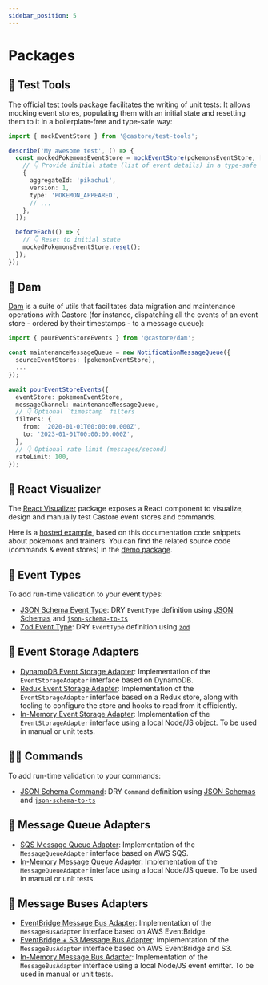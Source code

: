 ```yaml
---
sidebar_position: 5
---
```


# Packages

## 🎯 Test Tools

The official [test tools package](https://www.npmjs.com/package/@castore/test-tools) facilitates the writing of unit tests: It allows mocking event stores, populating them with an initial state and resetting them to it in a boilerplate-free and type-safe way:

```ts
import { mockEventStore } from '@castore/test-tools';

describe('My awesome test', () => {
  const mockedPokemonsEventStore = mockEventStore(pokemonsEventStore, [
    // 👇 Provide initial state (list of event details) in a type-safe way
    {
      aggregateId: 'pikachu1',
      version: 1,
      type: 'POKEMON_APPEARED',
      // ...
    },
  ]);

  beforeEach(() => {
    // 👇 Reset to initial state
    mockedPokemonsEventStore.reset();
  });
});
```

## 🌊 Dam

[Dam](https://www.npmjs.com/package/@castore/dam) is a suite of utils that facilitates data migration and maintenance operations with Castore (for instance, dispatching all the events of an event store - ordered by their timestamps - to a message queue):

```ts
import { pourEventStoreEvents } from '@castore/dam';

const maintenanceMessageQueue = new NotificationMessageQueue({
  sourceEventStores: [pokemonEventStore],
  ...
});

await pourEventStoreEvents({
  eventStore: pokemonEventStore,
  messageChannel: maintenanceMessageQueue,
  // 👇 Optional `timestamp` filters
  filters: {
    from: '2020-01-01T00:00:00.000Z',
    to: '2023-01-01T00:00:00.000Z',
  },
  // 👇 Optional rate limit (messages/second)
  rateLimit: 100,
});
```

## 🌈 React Visualizer

The [React Visualizer](https://www.npmjs.com/package/@castore/react-visualizer) package exposes a React component to visualize, design and manually test Castore event stores and commands.

Here is a [hosted example](https://castore-dev.github.io/castore/visualizer/), based on this documentation code snippets about pokemons and trainers. You can find the related source code (commands & event stores) in the [demo package](https://github.com/castore-dev/castore/tree/main/demo/blueprint/src).

## 📅 Event Types

To add run-time validation to your event types:

- [JSON Schema Event Type](https://www.npmjs.com/package/@castore/json-schema-event): DRY `EventType` definition using [JSON Schemas](http://json-schema.org/understanding-json-schema/reference/index.html) and [`json-schema-to-ts`](https://github.com/ThomasAribart/json-schema-to-ts)
- [Zod Event Type](https://www.npmjs.com/package/@castore/zod-event): DRY `EventType` definition using [`zod`](https://github.com/colinhacks/zod)

## 💾 Event Storage Adapters

- [DynamoDB Event Storage Adapter](https://www.npmjs.com/package/@castore/dynamodb-event-storage-adapter): Implementation of the `EventStorageAdapter` interface based on DynamoDB.
- [Redux Event Storage Adapter](https://www.npmjs.com/package/@castore/redux-event-storage-adapter): Implementation of the `EventStorageAdapter` interface based on a Redux store, along with tooling to configure the store and hooks to read from it efficiently.
- [In-Memory Event Storage Adapter](https://www.npmjs.com/package/@castore/inmemory-event-storage-adapter): Implementation of the `EventStorageAdapter` interface using a local Node/JS object. To be used in manual or unit tests.

## 🏋️‍♂️ Commands

To add run-time validation to your commands:

- [JSON Schema Command](https://www.npmjs.com/package/@castore/json-schema-command): DRY `Command` definition using [JSON Schemas](http://json-schema.org/understanding-json-schema/reference/index.html) and [`json-schema-to-ts`](https://github.com/ThomasAribart/json-schema-to-ts)

## 📨 Message Queue Adapters

- [SQS Message Queue Adapter](https://www.npmjs.com/package/@castore/sqs-message-queue-adapter): Implementation of the `MessageQueueAdapter` interface based on AWS SQS.
- [In-Memory Message Queue Adapter](https://www.npmjs.com/package/@castore/in-memory-message-queue-adapter): Implementation of the `MessageQueueAdapter` interface using a local Node/JS queue. To be used in manual or unit tests.

## 🚌 Message Buses Adapters

- [EventBridge Message Bus Adapter](https://www.npmjs.com/package/@castore/event-bridge-message-bus-adapter): Implementation of the `MessageBusAdapter` interface based on AWS EventBridge.
- [EventBridge + S3 Message Bus Adapter](https://www.npmjs.com/package/@castore/event-bridge-s3-message-bus-adapter/README.md): Implementation of the `MessageBusAdapter` interface based on AWS EventBridge and S3.
- [In-Memory Message Bus Adapter](https://www.npmjs.com/package/@castore/in-memory-message-bus-adapter): Implementation of the `MessageBusAdapter` interface using a local Node/JS event emitter. To be used in manual or unit tests.
